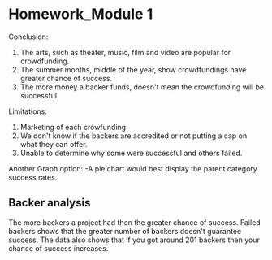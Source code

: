 # Homework_Module 1

Conclusion:
1. The arts, such as theater, music, film and video are popular for crowdfunding.
2. The summer months, middle of the year, show crowdfundings have greater chance of success.
3. The more money a backer funds, doesn't mean the crowdfunding will be successful.


Limitations:
1. Marketing of each crowfunding.
2. We don't know if the backers are accredited or not putting a cap on what they can offer.
3. Unable to determine why some were successful and others failed.


Another Graph option:
-A pie chart would best display the parent category success rates.

## Backer analysis

The more backers a project had then the greater chance of success.  Failed backers shows that the greater number of backers doesn't guarantee success.  The data also shows that if you got around 201 backers then your chance of success increases.
